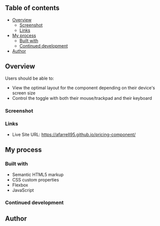 ## Table of contents

- [Overview](#overview)
  - [Screenshot](#screenshot)
  - [Links](#links)
- [My process](#my-process)
  - [Built with](#built-with)
  - [Continued development](#continued-development)
- [Author](#author)

## Overview

Users should be able to:

- View the optimal layout for the component depending on their device's screen size
- Control the toggle with both their mouse/trackpad and their keyboard

### Screenshot

### Links

- Live Site URL: https://afarrell95.github.io/pricing-component/

## My process

### Built with

- Semantic HTML5 markup
- CSS custom properties
- Flexbox
- JavaScript

### Continued development

## Author

